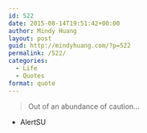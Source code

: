 ```yaml
---
id: 522
date: 2015-08-14T19:51:42+00:00
author: Mindy Huang
layout: post
guid: http://mindyhuang.com/?p=522
permalink: /522/
categories:
  - Life
  - Quotes
format: quote
---
```

> Out of an abundance of caution&#8230;

  * AlertSU